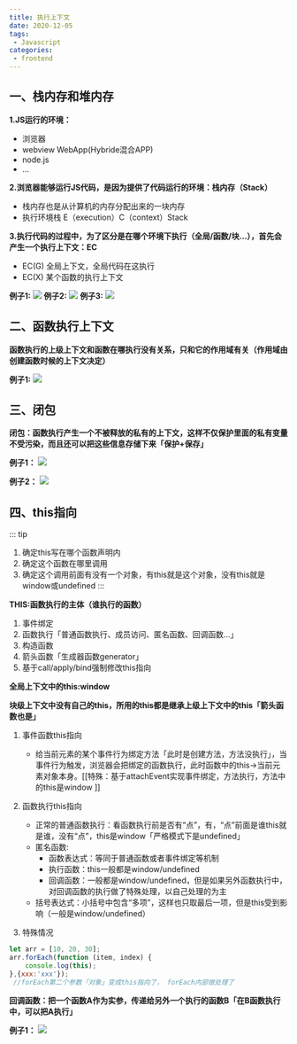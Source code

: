 ```yaml
---
title: 执行上下文
date: 2020-12-05
tags:
 - Javascript
categories: 
 - frontend
---
```


## 一、栈内存和堆内存
**1.JS运行的环境：**
  + 浏览器
  + webview  WebApp(Hybride混合APP) 
  + node.js
  + ...  

**2.浏览器能够运行JS代码，是因为提供了代码运行的环境：栈内存（Stack）**
  + 栈内存也是从计算机的内存分配出来的一块内存
  + 执行环境栈 E（execution）C（context）Stack  

**3.执行代码的过程中，为了区分是在哪个环境下执行（全局/函数/块...），首先会产生一个执行上下文：EC**
  + EC(G) 全局上下文，全局代码在这执行
  + EC(X) 某个函数的执行上下文

**例子1:**
![](https://leoamazing.gitee.io/blog/img/frontend/2020/1205/1.png)
**例子2:**
![](https://leoamazing.gitee.io/blog/img/frontend/2020/1205/2.png)
**例子3:**
![](https://leoamazing.gitee.io/blog/img/frontend/2020/1205/3.png)


## 二、函数执行上下文
**函数执行的上级上下文和函数在哪执行没有关系，只和它的作用域有关（作用域由创建函数时候的上下文决定）**

**例子1:**
![](https://leoamazing.gitee.io/blog/img/frontend/2020/1205/4.png)


## 三、闭包
**闭包：函数执行产生一个不被释放的私有的上下文，这样不仅保护里面的私有变量不受污染，而且还可以把这些信息存储下来「保护+保存」**

**例子1：**
![](https://leoamazing.gitee.io/blog/img/frontend/2020/1205/5.png)

**例子2：**
![](https://leoamazing.gitee.io/blog/img/frontend/2020/1205/6.png)


## 四、this指向

::: tip
1. 确定this写在哪个函数声明内  
2. 确定这个函数在哪里调用  
3. 确定这个调用前面有没有一个对象，有this就是这个对象，没有this就是window或undefined
:::

**THIS:函数执行的主体（谁执行的函数）**

1. 事件绑定
2. 函数执行「普通函数执行、成员访问、匿名函数、回调函数...」
3. 构造函数
4. 箭头函数「生成器函数generator」
5. 基于call/apply/bind强制修改this指向

**全局上下文中的this:window**

**块级上下文中没有自己的this，所用的this都是继承上级上下文中的this「箭头函数也是」**

1. 事件函数this指向
    - 给当前元素的某个事件行为绑定方法「此时是创建方法，方法没执行」，当事件行为触发，浏览器会把绑定的函数执行，此时函数中的this->当前元素对象本身。[[特殊：基于attachEvent实现事件绑定，方法执行，方法中的this是window ]]
    
2. 函数执行this指向
    - 正常的普通函数执行：看函数执行前是否有“点”，有，“点”前面是谁this就是谁，没有“点”，this是window「严格模式下是undefined」
    - 匿名函数:
        - 函数表达式：等同于普通函数或者事件绑定等机制
        - 执行函数：this一般都是window/undefined
        - 回调函数：一般都是window/undefined，但是如果另外函数执行中，对回调函数的执行做了特殊处理，以自己处理的为主
    - 括号表达式：小括号中包含“多项”，这样也只取最后一项，但是this受到影响（一般是window/undefined）

3. 特殊情况
```js
let arr = [10, 20, 30];
arr.forEach(function (item, index) {
    console.log(this);
},{xxx:'xxx'});
 //forEach第二个参数「对象」变成this指向了， forEach内部做处理了
```

**回调函数：把一个函数A作为实参，传递给另外一个执行的函数B「在B函数执行中，可以把A执行」**

**例子1：**
![](https://leoamazing.gitee.io/blog/img/frontend/2020/1205/7.png)
